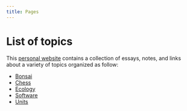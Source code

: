 ```yaml
---
title: Pages
---
```


# List of topics

This [personal website](/about) contains a collection of essays, notes, and
links about a variety of topics organized as follow:

- [Bonsai](/bonsai)
- [Chess](/chess)
- [Ecology](/ecology)
- [Software](/software)
- [Units](/units)

<!--
- [Diary](/diary)
-->
